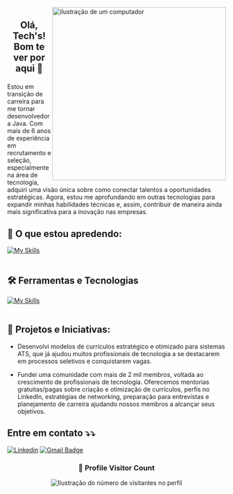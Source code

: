 <img src="https://raw.githubusercontent.com/MicaelliMedeiros/micaellimedeiros/master/image/computer-illustration.png" alt="ilustração de um computador" min-width="400px" max-width="400px" width="400px" align="right">

## <p align="center">  Olá, Tech's! Bom te ver por aqui 💜 

<p align="rigth"> 
Estou em transição de carreira para me tornar desenvolvedora Java. Com mais de 6 anos de experiência em recrutamento e seleção, especialmente na área de tecnologia, adquiri uma visão única sobre como conectar talentos a oportunidades estratégicas. Agora, estou me aprofundando em outras tecnologias para expandir minhas habilidades técnicas e, assim, contribuir de maneira ainda mais significativa para a inovação nas empresas.
</p>


## 🚀 O que estou apredendo: 
[![My Skills](https://skillicons.dev/icons?i=java,python,javascript)](https://skillicons.dev)<br><br>

## 🛠️ Ferramentas e Tecnologias
[![My Skills](https://skillicons.dev/icons?i=vscode,mysql,git,github)](https://skillicons.dev)<br><br>

## 👥 Projetos e Iniciativas:
- Desenvolvi modelos de currículos estratégico e otimizado para sistemas ATS, que já ajudou muitos profissionais de tecnologia a se destacarem em processos seletivos e conquistarem vagas.

- Fundei uma comunidade com mais de 2 mil membros, voltada ao crescimento de profissionais de tecnologia. Oferecemos mentorias gratuitas/pagas sobre criação e otimização de currículos, perfis no LinkedIn, estratégias de networking, preparação para entrevistas e planejamento de carreira ajudando nossos membros a alcançar seus objetivos.

## Entre em contato ⤵️⤵️

[![Linkedin](https://img.shields.io/badge/-Franciele-blue?style=flat-square&logo=Linkedin&logoColor=white&link=https://www.linkedin.com/in/francielekuchler/)](https://www.linkedin.com/in/francielekuchler/)
[![Gmail Badge](https://img.shields.io/badge/-franciele@madil.io-006bed?style=flat-square&logo=Gmail&logoColor=white&link=mailto:franciele@madil.io)](mailto:franciele@madil.io)


<div align="center">
  <h3><b>📍 Profile Visitor Count</b></h3>
</div>

<p align="center">
  <img
    src="https://profile-counter.glitch.me/francielekuchler/count.svg"
    alt="Ilustração do número de visitantes no perfil"
  />
</p>

